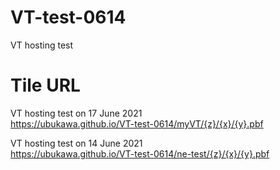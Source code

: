 # VT-test-0614
VT hosting test

# Tile URL
VT hosting test on 17 June 2021  
https://ubukawa.github.io/VT-test-0614/myVT/{z}/{x}/{y}.pbf  

VT hosting test on 14 June 2021  
https://ubukawa.github.io/VT-test-0614/ne-test/{z}/{x}/{y}.pbf